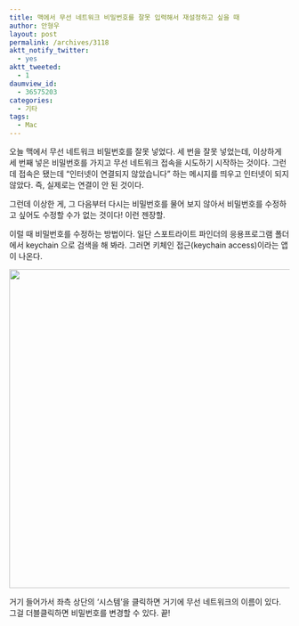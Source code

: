 ```yaml
---
title: 맥에서 무선 네트워크 비밀번호를 잘못 입력해서 재설정하고 싶을 때
author: 안형우
layout: post
permalink: /archives/3118
aktt_notify_twitter:
  - yes
aktt_tweeted:
  - 1
daumview_id:
  - 36575203
categories:
  - 기타
tags:
  - Mac
---
```

오늘 맥에서 무선 네트워크 비밀번호를 잘못 넣었다. 세 번을 잘못 넣었는데, 이상하게 세 번째 넣은 비밀번호를 가지고 무선 네트워크 접속을 시도하기 시작하는 것이다. 그런데 접속은 됐는데 &#8220;인터넷이 연결되지 않았습니다&#8221; 하는 메시지를 띄우고 인터넷이 되지 않았다. 즉, 실제로는 연결이 안 된 것이다.

그런데 이상한 게, 그 다음부터 다시는 비밀번호를 물어 보지 않아서 비밀번호를 수정하고 싶어도 수정할 수가 없는 것이다! 이런 젠장할.

이럴 때 비밀번호를 수정하는 방법이다. 일단 스포트라이트 파인더의 응용프로그램 폴더에서 keychain 으로 검색을 해 봐라. 그러면 키체인 접근(keychain access)이라는 앱이 나온다.

<img class="aligncenter" src="https://dl.dropbox.com/u/15546257/blog/mytory/mac-keychain.png" alt="" width="811" height="573" />

거기 들어가서 좌측 상단의 &#8216;시스템&#8217;을 클릭하면 거기에 무선 네트워크의 이름이 있다. 그걸 더블클릭하면 비밀번호를 변경할 수 있다. 끝!